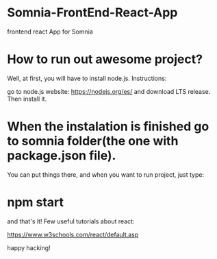 # Somnia-FrontEnd-React-App
frontend react App for Somnia

# How to run out awesome project?

Well, at first, you will have to install node.js. Instructions:

go to node.js website: https://nodejs.org/es/
and download LTS release. Then install it.

# When the instalation is finished go to somnia folder(the one with package.json file).

You can put things there, and when you want to run project, just type: 
# npm start

and that's it! Few useful tutorials about react:

https://www.w3schools.com/react/default.asp

happy hacking!